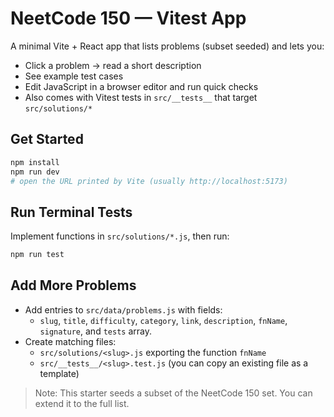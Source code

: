 # NeetCode 150 — Vitest App

A minimal Vite + React app that lists problems (subset seeded) and lets you:
- Click a problem → read a short description
- See example test cases
- Edit JavaScript in a browser editor and run quick checks
- Also comes with Vitest tests in `src/__tests__` that target `src/solutions/*`

## Get Started

```bash
npm install
npm run dev
# open the URL printed by Vite (usually http://localhost:5173)
```

## Run Terminal Tests

Implement functions in `src/solutions/*.js`, then run:

```bash
npm run test
```

## Add More Problems

- Add entries to `src/data/problems.js` with fields:
  - `slug`, `title`, `difficulty`, `category`, `link`, `description`,
    `fnName`, `signature`, and `tests` array.
- Create matching files:
  - `src/solutions/<slug>.js` exporting the function `fnName`
  - `src/__tests__/<slug>.test.js` (you can copy an existing file as a template)

> Note: This starter seeds a subset of the NeetCode 150 set. You can extend it to the full list.
